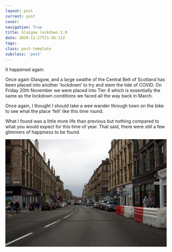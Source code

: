 ```yaml
---
layout: post
current: post
cover: 
navigation: True
title: Glasgow lockdown 2.0
date: 2020-11-27T21:56:11Z
tags: 
class: post-template
subclass: 'post'
---
```

It happened again.

Once again Glasgow, and a large swathe of the Central Belt of Scotland has been placed into another ‘lockdown’ to try and stem the tide of COVID. On Friday 20th November we were placed into Tier 4 which is essentially the same as the lockdown conditions we faced all the way back in March.

Once again, I thought I should take a wee wander through town on the bike to see what the place ‘felt’ like this time round.

What I found was a little more life than previous but nothing compared to what you would expect for this time of year. That said, there were still a few glimmers of happiness to be found.

![alt text](/images/posts/2020/12/photo.jpeg)
